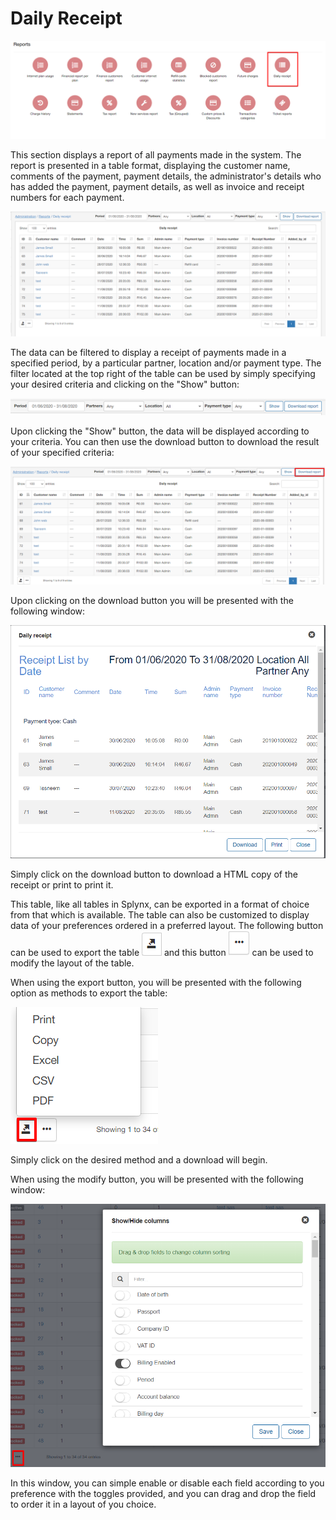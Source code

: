 Daily Receipt
=========

![Daily Receipt](1.png)

This section displays a report of all payments made in the system. The report is presented in a table format, displaying the customer name, comments of the payment, payment details, the administrator's details who has added the payment, payment details, as well as invoice and receipt numbers for each payment.

![Daily Receipt](2.png)

The data can be filtered to display a receipt of payments made in a specified period, by a particular partner, location and/or payment type. The filter located at the top right of the table can be used by simply specifying your desired criteria and clicking on the "Show" button:

![Filter](filter.png)

Upon clicking the "Show" button, the data will be displayed according to your criteria. You can then use the download button to download the result of your specified criteria:

![Download](download.png)

Upon clicking on the download button you will be presented with the following window:

![Download](download2.png)

Simply click on the download button to download a HTML copy of the receipt or print to print it.


This table, like all tables in Splynx, can be exported in a format of choice from that which is available. The table can also be customized to display data of your preferences ordered in a preferred layout. The following button can be used to export the table ![export](export.png) and this button ![modify](modify.png) can be used to modify the layout of the table.

When using the export button, you will be presented with the following option as methods to export the table:

![Export](export1.png)

Simply click on the desired method and a download will begin.

When using the modify button, you will be presented with the following window:

![modify](modify1.png)

In this window, you can simple enable or disable each field according to you preference with the toggles provided, and you can drag and drop the field to order it in a layout of you choice.
